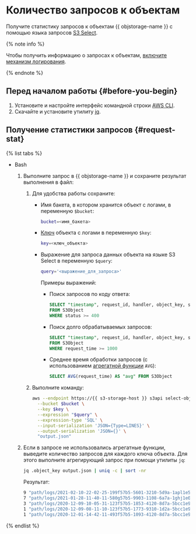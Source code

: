 # Количество запросов к объектам

Получите статистику запросов к объектам {{ objstorage-name }} с помощью языка запросов [S3 Select](../concepts/s3-select-language.md).

{% note info %}

Чтобы получить информацию о запросах к объектам, [включите механизм логирования](../operations/buckets/enable-logging.md#enable).

{% endnote %}

## Перед началом работы {#before-you-begin}

1. Установите и настройте интерфейс командной строки [AWS CLI](../tools/aws-cli.md).
1. Скачайте и установите утилиту [jq](https://stedolan.github.io/jq/download/).

## Получение статистики запросов {#request-stat}

{% list tabs %}

- Bash

  1. Выполните запрос в {{ objstorage-name }} и сохраните результат выполнения в файл:

     1. Для удобства работы сохраните:

        * Имя бакета, в котором хранится объект с логами, в переменную `$bucket`:

          ```bash
          bucket=<имя_бакета>
          ```

        * [Ключ](../concepts/object.md#key) объекта с логами в переменную `$key`:

          ```bash
          key=<ключ_объекта>
          ```

        * Выражение для запроса данных объекта на языке S3 Select в переменную `$query`:

          ```bash
          query='<выражение_для_запроса>'
          ```

          Примеры выражений:

          * Поиск запросов по коду ответа:

            ```sql
            SELECT "timestamp", request_id, handler, object_key, status, request_time
            FROM S3Object
            WHERE status >= 400
            ```

          * Поиск долго обрабатываемых запросов:

            ```sql
            SELECT "timestamp", request_id, handler, object_key, status, request_time
            FROM S3Object
            WHERE request_time >= 1000
            ```

          * Среднее время обработки запросов (с использованием [агрегатной функции](../concepts/s3-select-language.md#aggregate-functions) `AVG`):

            ```sql
            SELECT AVG(request_time) AS "avg" FROM S3Object
            ```

     1. Выполните команду:

        ```bash
        aws --endpoint https://{{ s3-storage-host }} s3api select-object-content \
          --bucket $bucket \
          --key $key \
          --expression "$query" \
          --expression-type 'SQL' \
          --input-serialization 'JSON={Type=LINES}' \
          --output-serialization 'JSON={}' \
          "output.json"
        ```

  1. Если в запросе не использовались агрегатные функции, выведите количество запросов для каждого ключа объекта. Для этого выполните агрегирующий запрос при помощи утилиты `jq`:

     ```bash
     jq .object_key output.json | uniq -c | sort -nr
     ```

     Результат:

     ```bash
     9 "path/logs/2021-02-10-22-02-25-199f57b5-5601-3210-5d9a-1apl1e5z6b4f"
     7 "path/logs/2021-01-28-11-40-11-580g57b5-9903-1108-6a7a-1ghj1e0e8b0f"
     3 "path/logs/2020-12-09-10-05-31-123f57b5-1853-4120-8d7a-5bcc1e9e9b4f"
     1 "path/logs/2020-12-09-08-11-10-123f57b5-1773-9310-1d2a-5bcc1e9e9b4f"
     1 "path/logs/2020-12-01-14-42-11-493f57b5-1093-4120-8d7a-5bcc1e9e9b4f"
     ```

{% endlist %}
